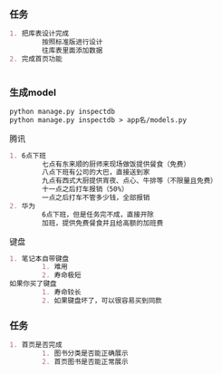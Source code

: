 ### 任务

~~~markdown
1. 把库表设计完成
		按照标准版进行设计
		往库表里面添加数据
2. 完成首页功能
		
~~~

### 生成model

~~~markdown
python manage.py inspectdb
python manage.py inspectdb > app名/models.py
~~~



腾讯

~~~markdown
1. 6点下班
		七点有东来顺的厨师来现场做饭提供餐食（免费）
		八点下班有公司的大巴，直接送到家
		九点有西式大厨提供宵夜、点心、牛排等（不限量且免费）
		十一点之后打车报销（50%）
		一点之后打车不管多少钱，全部报销
2. 华为
		6点下班，但是任务完不成，直接开除
		加班，提供免费餐食并且给高额的加班费
~~~

键盘

~~~markdown
1. 笔记本自带键盘
		1. 难用
		2. 寿命极短
如果你买了键盘
		1. 寿命较长
		2. 如果键盘坏了，可以很容易买到同款
~~~

### 任务

~~~markdown
1. 首页是否完成
		1. 图书分类是否能正确展示
		2. 首页图书是否能正常展示 
~~~


